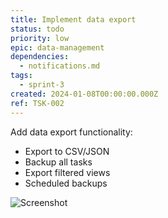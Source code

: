 ```yaml
---
title: Implement data export
status: todo
priority: low
epic: data-management
dependencies:
  - notifications.md
tags:
  - sprint-3
created: 2024-01-08T00:00:00.000Z
ref: TSK-002
---
```

Add data export functionality:
- Export to CSV/JSON
- Backup all tasks
- Export filtered views
- Scheduled backups

![Screenshot](/task-images/1736337640180-Screenshot%202024-12-11%20at%2022.23.47.png)
